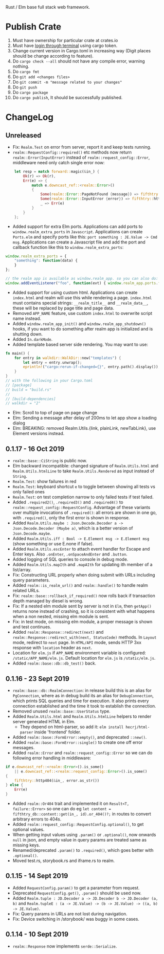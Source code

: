 Rust / Elm base full stack web framework.

# Publish Crate

1. Must have ownership for particular crate at crates.io
2. Must have [login through terminal] using cargo token.
3. Change current version in Cargo.toml in increasing way (Digit places should be
   change according to feature).
4. Do `cargo check --all` should not have any compile error, warning nothing.
5. Do `cargo fmt`
6. Do `git add <changes files>`
7. Do `git commit -m "message related to your changes"`
8. Do `git push`
9. Do `cargo package`
10. Do `cargo publish`, It should be successfully published.


[login through terminal]: https://doc.rust-lang.org/cargo/reference/publishing.html


# ChangeLog

## Unreleased

- Fix: `Realm.Test` on error from server, report it and keep tests running.
- `realm::RequestConfig::required()` etc methods now return `realm::Error(InputError)`
  instead of `realm::request_config::Error`, middleware need only catch single error
  now:
```rust
    let resp = match forward::magic(&in_) {
        Ok(r) => Ok(r),
        Err(e) => {
            match e.downcast_ref::<realm::Error>()
            {
                Some(realm::Error::PageNotFound {message}) => fifthtry::http404(&in_, message.as_str()),
                Some(realm::Error::InputError {error}) => fifthtry::http404(&in_, &error.to_string()),
                _ => Err(e)
            }
        }
    };
```
- Added support for extra Elm ports. Applications can add ports to
  `window.realm_extra_ports` in `Javascript`. Applications can create `Ports.elm` and
  specify ports like this: `port something : JE.Value -> Cmd msg`. Applications can
  create a Javascript file and add the port and callback function like this to
  `window.realm_extra_ports`:

```javascript
window.realm_extra_ports = {
    "something": function(data) {
    }
};

// the realm app is available as window.realm_app. so you can also do:
window.addEventListener("foo", function(evt) { window.realm_app.ports.foo.send(evt) })
```

- Added support for using custom html. Applications can create `index.html` and realm
  will use this while rendering a page. `index.html` must contains special strings:
  `__realm_title__` and `__realm_data__`, these will be replaced by page title and page
  data.
- Removed `APP_NAME` feature, use custom `index.html` to overwrite script name instead.
- Added `window.realm_app_init()` and `window.realm_app_shutdown()` hooks, if you want
  to do something after realm app is initialized and is shutting down.
- Added `In.darkMode`.
- Added template based server side rendering. You may want to use:
```rust
fn main() {
    for entry in walkdir::WalkDir::new("templates") {
        let entry = entry.unwrap();
        eprintln!("cargo:rerun-if-changed={}", entry.path().display());
    }
}
// with the following in your Cargo.toml
// [package]
// build = "build.rs"
//
// [build-dependencies]
// walkdir = "2"
```
- Elm: Scroll to top of page on page change
- Elm: Sending a message after delay of 200ms to let app show a loading dialog
- Elm: BREAKING: removed Realm.Utils.{link, plainLink, newTabLink}, use Element versions
  instead.

## 0.1.17 - 16 Oct 2019

- `realm::base::CiString` is public now.
- Elm backward incompatible: changed signature of `Realm.Utils.html` and
  `Realm.Utils.htmlLine` to take `Realm.Utils.Rendered` as input instead of `String`.
- `Realm.Test`: show failures in red
- `Realm.Test`: keyboard shortcut `e` to toggle between showing all tests vs only
  failed ones
- `Realm.Test`: on test completion narrow to only failed tests if test failed.
- Added `.required2()`, `.required3()` and `.required4()` to
  `realm::request_config::RequestConfig`. Advantage of these variants over multiple
  invocations of `.required()`: all errors are shown in one go, with `.required()`, only
  the first error is shown in response.
- Added `Realm.Utils.maybe : Json.Decode.Decoder a -> Json.Decode.Decoder (Maybe a)`,
  which is a better version of `Json.Decode.maybe`.
- Added `Realm.Utils.iff : Bool -> E.Element msg -> E.Element msg` (show something or
  use E.none if false).
- Added `Realm.Utils.escEnter` to attach event handler for Escape and Enter keys. Also
  `.onEnter`, `.onSpaceAndEnter` and `.button`.
- Added logging of SQL queries to console in debug mode.
- Added `Realm.Utils.mapIth` and `.mapAIth` for updating ith member of a list/array.
- Fix: Constructing URL properly when doing submit with URLs including query parameters.
- Added `realm::is_realm_url()` and `realm::handle()` to handle realm related URLs.
- Fix: `realm::base::rollback_if_required()` now rolls back if transaction depth managed
  by diesel is wrong.
- Fix: If a nested elm module sent by server is not in `Elm`, then `getApp()` returns
  none instead of crashing, so it is consistent with what happens when a non nested,
  missing elm module is sent.
- Fix: in test mode, on missing elm module, a proper message is shown and
  test continues.
- Added `realm::Response::redirect(next)` and `realm::Response::redirect_with(next,
  StatusCode)` methods. In `Layout` mode, redirect to `next` page. In `HTML/API` mode,
  sends HTTP 3xx response with `location` header as `next`.
- Location for `elm.js` if `APP_NAME` environment variable is configured:
  `/static/APP_NAME/elm.js`. Default location for `elm.js` is `/static/elm.js`.
- Added `realm::base::db::db_test()` back.

## 0.1.16 - 23 Sept 2019

- `realm::base::db::RealmConnection`: in release build this is an alias for
  `PgConnection`, where as in debug build its an alias for `DebugConnection`, which
  prints SQL queries and time for execution. It also prints every connection
  established and the time it took to establish the connection.
- Removed unused `realm::base::UserStatus` type.
- Added `Realm.Utils.html` and `Realm.Utils.htmlLine` helpers to render server generated
  HTML in Elm.
  - They depend on html-parser, so add it: `elm install hecrj/html-parser` inside
    'frontend' folder.
- Added `realm::base::FormError::empty()`, and deprecated `::new()`.
- Added `realm::base::FormError::single()` to create one off error messages.
- Added `realm::Error` and `realm::request_config::Error` so we can do following error
  handling in middleware:

```rust
if e.downcast_ref::<realm::Error>().is_some()
    || e.downcast_ref::<realm::request_config::Error>().is_some()
{
    fifthtry::http404(&in_, error.as_str())
} else {
    Err(e)
}
```

- Added `realm::Or404` trait and implemented it on `Result<T, failure::Error>` so one
  can do eg `let content = fifthtry_db::content::get(in_, id).or_404()?;` in routes to
  convert arbitrary errors to 404s.
- Added `realm::request_config::RequestConfig.optional()`, to get optional values.
- When getting input values using `.param()` or `.optional()`, now onwards `null` in
  json, and empty value in query params are treated same as missing keys.
- Renamed/deprecated `.param()` to `.required()`, which goes better with `.optional()`.
- Moved test.rs, storybook.rs and iframe.rs to realm.

## 0.1.15 - 14 Sept 2019

- Added `RequestConfig.param()` to get a parameter from request.
- Deprecated `RequestConfig.get()`, `.param()` should be used now.
- Added `Realm.tuple : JD.Decoder a -> JD.Decoder b -> JD.Decoder (a, b)` and
  `Realm.tupleE : (a -> JE.Value) -> (b -> JE.Value) -> ((a, b) -> JE.Value)`.
- Fix: Query params in URLs are not lost during navigation.
- Fix: Device switching in /storybook/ was buggy in some cases.


## 0.1.14 - 10 Sept 2019

- `realm::Response` now implements `serde::Serialize`.
